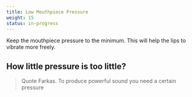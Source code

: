 ```yaml
---
title: Low Mouthpiece Pressure
weight: 15
status: in-progress
---
```


Keep the mouthpiece pressure to the minimum. This will help the lips to vibrate more freely.

## How little pressure is too little?

> Quote Farkas. To produce powerful sound you need a certain pressure
